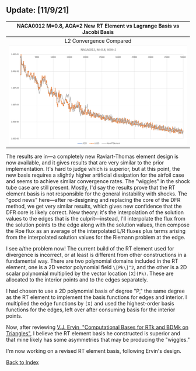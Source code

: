## Update: [11/9/21]

| NACA0012 M=0.8, AOA=2 New RT Element vs Lagrange Basis vs Jacobi Basis |
|:----------------------------------------------------------------------:|
|                        L2 Convergence Compared                         |
|                   ![](../images/convergence-newRT.PNG)                    |

The results are in—a completely new Raviart-Thomas element design is now available, and it gives results
that are very similar to the prior implementation. It's hard to judge which is superior, but at this point, the new basis
requires a slightly higher artificial dissipation for the airfoil case and seems to achieve similar convergence rates. The
"wiggles" in the shock tube case are still present. Mostly, I'd say the results prove that the RT element basis is not
responsible for the general instability with shocks. The "good news" here—after re-designing and replacing the core of the DFR
method, we get very similar results, which gives new confidence that the DFR core is likely correct. New theory: it's the
interpolation of the solution values to the edges that is the culprit—instead, I'll interpolate the flux from the solution
points to the edge along with the solution values, then compose the Roe flux as an average of the interpolated L/R fluxes plus
terms arising from the interpolated solution values for the Riemann problem at the edge.

I see a/the problem now! The current build of the RT element used for divergence is incorrect, or at least is different from
other constructions in a fundamental way. There are two polynomial domains included in the RT element, one is a 2D vector
polynomial field `\[Pk\]^2`, and the other is a 2D scalar polynomial multiplied by the vector location `[X](Pk)`. These are
allocated to the interior points and to the edges separately.

I had chosen to use a 2D polynomial basis of degree "P," the same degree as the RT element to implement the basis functions
for edges and interior. I multiplied the edge functions by `[X]` and used the highest-order basis functions for the edges,
left over after consuming basis for the interior points.

Now, after reviewing [V.J. Ervin, "Computational Bases for RTk and BDMk on
Triangles"](../research/convergence_and_fluxes/DFR/computational-bases-for-RTk-and-BDMk-on-triangles.pdf), I believe the
RT element basis he constructed is superior and that mine likely has some asymmetries that may be producing the "wiggles."

I'm now working on a revised RT element basis, following Ervin's design.


[Back to Index](../CHANGELOG.md)
